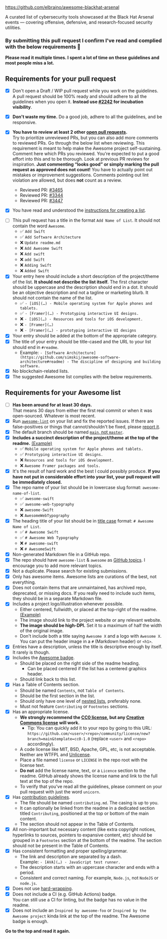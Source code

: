 <!-- Congrats on creating an Awesome list! 🎉 -->

<!-- Please fill in the below placeholders -->

https://github.com/elbraino/awesome-blackhat-arsenal

A curated list of cybersecurity tools showcased at the Black Hat Arsenal events — covering offensive, defensive, and research-focused security utilities. 

### By submitting this pull request I confirm I've read and complied with the below requirements 🖖

**Please read it multiple times. I spent a lot of time on these guidelines and most people miss a lot.**

## Requirements for your pull request

- [x] Don't open a Draft / WIP pull request while you work on the guidelines. A pull request should be 100% ready and should adhere to all the guidelines when you open it. **Instead use [#2242](https://github.com/sindresorhus/awesome/issues/2242) for incubation visibility**.
- [x] **Don't waste my time.** Do a good job, adhere to all the guidelines, and be responsive.
- [x] **You have to review at least 2 other [open pull requests](https://github.com/sindresorhus/awesome/pulls?q=is%3Apr+is%3Aopen).**  
  Try to prioritize unreviewed PRs, but you can also add more comments to reviewed PRs. Go through the below list when reviewing. This requirement is meant to help make the Awesome project self-sustaining. Comment here which PRs you reviewed. You're expected to put a good effort into this and to be thorough. Look at previous PR reviews for inspiration. **Just commenting “looks good” or simply marking the pull request as approved does not count!** You have to actually point out mistakes or improvement suggestions. Comments pointing out lint violation are allowed, but does **not** count as a review.  
  
  - Reviewed PR: [#3465](https://github.com/sindresorhus/awesome/pull/3465)  
  - Reviewed PR: [#3344](https://github.com/sindresorhus/awesome/pull/3344)  
  - Reviewed PR: [#3447](https://github.com/sindresorhus/awesome/pull/3447)

- [x] You have read and understood the [instructions for creating a list](https://github.com/sindresorhus/awesome/blob/main/create-list.md).
<!-- For Client: Please mark this as done when you are submitting the PR-->
- [ ] This pull request has a title in the format `Add Name of List`. It should not contain the word `Awesome`.
	- ✅ `Add Swift`
	- ✅ `Add Software Architecture`
	- ❌ `Update readme.md`
	- ❌ `Add Awesome Swift`
	- ❌ `Add swift`
	- ❌ `add Swift`
	- ❌ `Adding Swift`
	- ❌ `Added Swift`
- [x] Your entry here should include a short description of the project/theme of the list. **It should not describe the list itself.** The first character should be uppercase and the description should end in a dot. It should be an objective description and not a tagline or marketing blurb. It should not contain the name of the list.
	- ✅ `- [iOS](…) - Mobile operating system for Apple phones and tablets.`
	- ✅ `- [Framer](…) - Prototyping interactive UI designs.`
	- ❌ `- [iOS](…) - Resources and tools for iOS development.`
	- ❌ `- [Framer](…)`
	- ❌ `- [Framer](…) - prototyping interactive UI designs`
- [x] Your entry should be added at the bottom of the appropriate category.
- [x] The title of your entry should be title-cased and the URL to your list should end in `#readme`.
	- Example: `- [Software Architecture](https://github.com/simskij/awesome-software-architecture#readme) - The discipline of designing and building software.`
- [x] No blockchain-related lists.
- [x] The suggested Awesome list complies with the below requirements.

## Requirements for your Awesome list

<!-- For Client: Please mark this as done when you are submitting the PR-->
- [ ] **Has been around for at least 30 days.**<br>That means 30 days from either the first real commit or when it was open-sourced. Whatever is most recent.
- [x] Run [`awesome-lint`](https://github.com/sindresorhus/awesome-lint) on your list and fix the reported issues. If there are false-positives or things that cannot/shouldn't be fixed, please [report it](https://github.com/sindresorhus/awesome-lint/issues/new).
- [x] The default branch should be named [`main`, not `master`](https://www.zdnet.com/article/github-to-replace-master-with-alternative-term-to-avoid-slavery-references/).
- [x] **Includes a succinct description of the project/theme at the top of the readme.** [(Example)](https://github.com/willempienaar/awesome-quantified-self)
	- ✅ `Mobile operating system for Apple phones and tablets.`
	- ✅ `Prototyping interactive UI designs.`
	- ❌ `Resources and tools for iOS development.`
	- ❌ `Awesome Framer packages and tools.`
- [x] It's the result of hard work and the best I could possibly produce.
	**If you have not put in considerable effort into your list, your pull request will be immediately closed.**
- [x] The repo name of your list should be in lowercase slug format: `awesome-name-of-list`.
	- ✅ `awesome-swift`
	- ✅ `awesome-web-typography`
	- ❌ `awesome-Swift`
	- ❌ `AwesomeWebTypography`
- [x] The heading title of your list should be in [title case](https://capitalizemytitle.com/) format: `# Awesome Name of List`.
	- ✅ `# Awesome Swift`
	- ✅ `# Awesome Web Typography`
	- ❌ `# awesome-swift`
	- ❌ `# AwesomeSwift`
- [x] Non-generated Markdown file in a GitHub repo.
- [x] The repo should have `awesome-list` & `awesome` as [GitHub topics](https://help.github.com/articles/about-topics). I encourage you to add more relevant topics.
- [x] Not a duplicate. Please search for existing submissions.
- [x] Only has awesome items. Awesome lists are curations of the best, not everything.
- [x] Does not contain items that are unmaintained, has archived repo, deprecated, or missing docs. If you really need to include such items, they should be in a separate Markdown file.
- [x] Includes a project logo/illustration whenever possible.
	- Either centered, fullwidth, or placed at the top-right of the readme. [(Example)](https://github.com/sindresorhus/awesome-electron)
	- The image should link to the project website or any relevant website.
	- **The image should be high-DPI.** Set it to a maximum of half the width of the original image.
	- Don't include both a title saying `Awesome X` and a logo with `Awesome X`. You can put the header image in a `#` (Markdown header) or `<h1>`.
- [x] Entries have a description, unless the title is descriptive enough by itself. It rarely is though.
- [x] Includes the [Awesome badge](https://github.com/sindresorhus/awesome/blob/main/awesome.md#awesome-badge).
	- Should be placed on the right side of the readme heading.
		- Can be placed centered if the list has a centered graphics header.
	- Should link back to this list.
- [x] Has a Table of Contents section.
	- Should be named `Contents`, not `Table of Contents`.
	- Should be the first section in the list.
	- Should only have one level of [nested lists](https://commonmark.org/help/tutorial/10-nestedLists.html), preferably none.
	- Must not feature `Contributing` or `Footnotes` sections.
- [x] Has an appropriate license.
	- **We strongly recommend the [CC0 license](https://creativecommons.org/publicdomain/zero/1.0/), but any [Creative Commons license](https://creativecommons.org/choose/) will work.**
		- Tip: You can quickly add it to your repo by going to this URL: `https://github.com/<user>/<repo>/community/license/new?branch=main&template=cc0-1.0` (replace `<user>` and `<repo>` accordingly).
	- A code license like MIT, BSD, Apache, GPL, etc, is not acceptable. Neither are WTFPL and [Unlicense](https://unlicense.org).
	- Place a file named `license` or `LICENSE` in the repo root with the license text.
	- **Do not** add the license name, text, or a `Licence` section to the readme. GitHub already shows the license name and link to the full text at the top of the repo.
	- To verify that you've read all the guidelines, please comment on your pull request with just the word `unicorn`.
- [x] Has [contribution guidelines](https://github.com/sindresorhus/awesome/blob/main/awesome.md#include-contribution-guidelines).
	- The file should be named `contributing.md`. The casing is up to you.
	- It can optionally be linked from the readme in a dedicated section titled `Contributing`, positioned at the top or bottom of the main content.
	- The section should not appear in the Table of Contents.
- [x] All non-important but necessary content (like extra copyright notices, hyperlinks to sources, pointers to expansive content, etc) should be grouped in a `Footnotes` section at the bottom of the readme. The section should not be present in the Table of Contents.
- [x] Has consistent formatting and proper spelling/grammar.
	- The link and description are separated by a dash. <br>Example: `- [AVA](…) - JavaScript test runner.`
	- The description starts with an uppercase character and ends with a period.
	- Consistent and correct naming. For example, `Node.js`, not `NodeJS` or `node.js`.
- [x] Does not use [hard-wrapping](https://stackoverflow.com/questions/319925/difference-between-hard-wrap-and-soft-wrap).
- [x] Does not include a CI (e.g. GitHub Actions) badge.<br>You can still use a CI for linting, but the badge has no value in the readme.
- [x] Does not include an `Inspired by awesome-foo` or `Inspired by the Awesome project` kinda link at the top of the readme. The Awesome badge is enough.

**Go to the top and read it again.**
